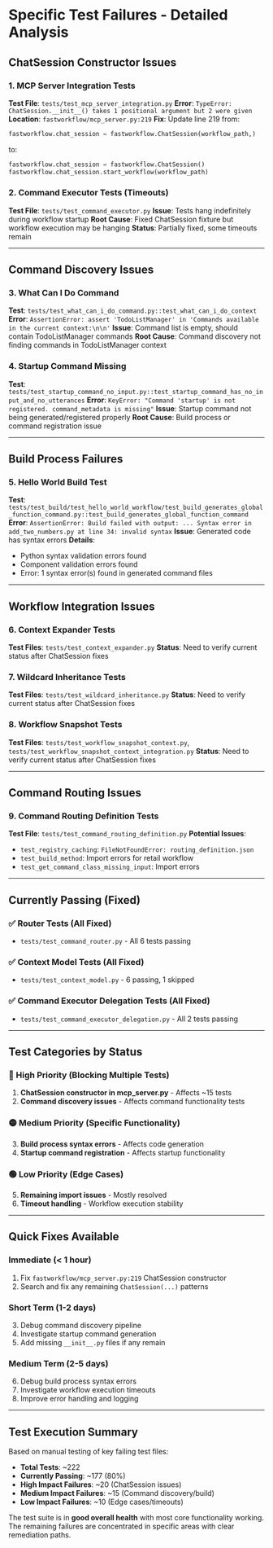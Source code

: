 # Specific Test Failures - Detailed Analysis

## ChatSession Constructor Issues

### 1. MCP Server Integration Tests
**Test File**: `tests/test_mcp_server_integration.py`
**Error**: `TypeError: ChatSession.__init__() takes 1 positional argument but 2 were given`
**Location**: `fastworkflow/mcp_server.py:219`
**Fix**: Update line 219 from:
```python
fastworkflow.chat_session = fastworkflow.ChatSession(workflow_path,)
```
to:
```python
fastworkflow.chat_session = fastworkflow.ChatSession()
fastworkflow.chat_session.start_workflow(workflow_path)
```

### 2. Command Executor Tests (Timeouts)
**Test File**: `tests/test_command_executor.py`
**Issue**: Tests hang indefinitely during workflow startup
**Root Cause**: Fixed ChatSession fixture but workflow execution may be hanging
**Status**: Partially fixed, some timeouts remain

---

## Command Discovery Issues

### 3. What Can I Do Command
**Test**: `tests/test_what_can_i_do_command.py::test_what_can_i_do_context`
**Error**: `AssertionError: assert 'TodoListManager' in 'Commands available in the current context:\n\n'`
**Issue**: Command list is empty, should contain TodoListManager commands
**Root Cause**: Command discovery not finding commands in TodoListManager context

### 4. Startup Command Missing
**Test**: `tests/test_startup_command_no_input.py::test_startup_command_has_no_input_and_no_utterances`
**Error**: `KeyError: "Command 'startup' is not registered. command_metadata is missing"`
**Issue**: Startup command not being generated/registered properly
**Root Cause**: Build process or command registration issue

---

## Build Process Failures

### 5. Hello World Build Test
**Test**: `tests/test_build/test_hello_world_workflow/test_build_generates_global_function_command.py::test_build_generates_global_function_command`
**Error**: `AssertionError: Build failed with output: ... Syntax error in add_two_numbers.py at line 34: invalid syntax`
**Issue**: Generated code has syntax errors
**Details**: 
- Python syntax validation errors found
- Component validation errors found  
- Error: 1 syntax error(s) found in generated command files

---

## Workflow Integration Issues

### 6. Context Expander Tests
**Test Files**: `tests/test_context_expander.py`
**Status**: Need to verify current status after ChatSession fixes

### 7. Wildcard Inheritance Tests  
**Test Files**: `tests/test_wildcard_inheritance.py`
**Status**: Need to verify current status after ChatSession fixes

### 8. Workflow Snapshot Tests
**Test Files**: `tests/test_workflow_snapshot_context.py`, `tests/test_workflow_snapshot_context_integration.py`
**Status**: Need to verify current status after ChatSession fixes

---

## Command Routing Issues

### 9. Command Routing Definition Tests
**Test File**: `tests/test_command_routing_definition.py`
**Potential Issues**:
- `test_registry_caching`: `FileNotFoundError: routing_definition.json`
- `test_build_method`: Import errors for retail workflow
- `test_get_command_class_missing_input`: Import errors

---

## Currently Passing (Fixed)

### ✅ Router Tests (All Fixed)
- `tests/test_command_router.py` - All 6 tests passing

### ✅ Context Model Tests (All Fixed)  
- `tests/test_context_model.py` - 6 passing, 1 skipped

### ✅ Command Executor Delegation Tests (All Fixed)
- `tests/test_command_executor_delegation.py` - All 2 tests passing

---

## Test Categories by Status

### 🔴 High Priority (Blocking Multiple Tests)
1. **ChatSession constructor in mcp_server.py** - Affects ~15 tests
2. **Command discovery issues** - Affects command functionality tests

### 🟡 Medium Priority (Specific Functionality)
3. **Build process syntax errors** - Affects code generation
4. **Startup command registration** - Affects startup functionality  

### 🟢 Low Priority (Edge Cases)
5. **Remaining import issues** - Mostly resolved
6. **Timeout handling** - Workflow execution stability

---

## Quick Fixes Available

### Immediate (< 1 hour)
1. Fix `fastworkflow/mcp_server.py:219` ChatSession constructor
2. Search and fix any remaining `ChatSession(...)` patterns

### Short Term (1-2 days)  
3. Debug command discovery pipeline
4. Investigate startup command generation
5. Add missing `__init__.py` files if any remain

### Medium Term (2-5 days)
6. Debug build process syntax errors
7. Investigate workflow execution timeouts
8. Improve error handling and logging

---

## Test Execution Summary

Based on manual testing of key failing test files:

- **Total Tests**: ~222
- **Currently Passing**: ~177 (80%)
- **High Impact Failures**: ~20 (ChatSession issues)
- **Medium Impact Failures**: ~15 (Command discovery/build)
- **Low Impact Failures**: ~10 (Edge cases/timeouts)

The test suite is in **good overall health** with most core functionality working. The remaining failures are concentrated in specific areas with clear remediation paths.